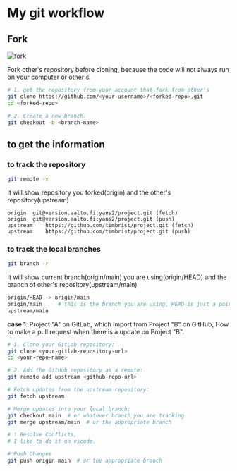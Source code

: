 # My git workflow

## Fork
![fork](https://timbrist.github.io/workflow/fork.png)

Fork other's repository before cloning, because the code will not always run on your computer or other's. 
```bash
# 1. get the repository from your account that fork from other's 
git clone https://github.com/<your-username>/<forked-repo>.git
cd <forked-repo>

# 2. Create a new branch.
git checkout -b <branch-name>
```

## to get the information

### to track the repository

```bash
git remote -v
```
It will show repository you forked(origin) and the other's repository(upstream)
```
origin	git@version.aalto.fi:yans2/project.git (fetch)
origin	git@version.aalto.fi:yans2/project.git (push)
upstream	https://github.com/timbrist/project.git (fetch)
upstream	https://github.com/timbrist/project.git (push)
```

### to track the local branches 

```bash
git branch -r
```
It will show current branch(origin/main) you are using(origin/HEAD) 
and the branch of other's repository(upstream/main)
```bash
origin/HEAD -> origin/main
origin/main     # this is the branch you are using, HEAD is just a pointer(like c/c++).
upstream/main
```

**case 1**: 
Project "A" on GitLab, which import from Project "B" on GitHub,
How to make a pull request when there is a update on Project "B". 


```bash
# 1. Clone your GitLab repository:
git clone <your-gitlab-repository-url>
cd <your-repo-name>

# 2. Add the GitHub repository as a remote:
git remote add upstream <github-repo-url>

# Fetch updates from the upstream repository:
git fetch upstream

# Merge updates into your local branch:
git checkout main  # or whatever branch you are tracking
git merge upstream/main  # or the appropriate branch

# ! Resolve Conflicts, 
# I like to do it on vscode. 

# Push Changes
git push origin main  # or the appropriate branch

```